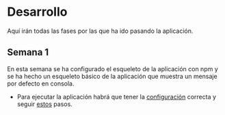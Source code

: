 # Desarrollo

Aquí irán todas las fases por las que ha ido pasando la aplicación.

## Semana 1

En esta semana se ha configurado el esqueleto de la aplicación con npm y se ha hecho un esqueleto básico de la aplicación que muestra un mensaje por defecto en consola.
* Para ejecutar la aplicación habrá que tener la [configuración](configuracion.md) correcta y seguir [estos](pasos-para-ejecucion.md) pasos.